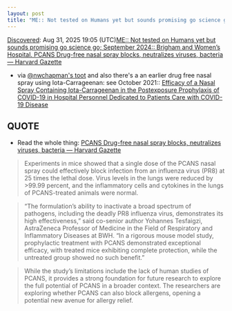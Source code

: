 ```yaml
---
layout: post
title: "ME:: Not tested on Humans yet but sounds promising go science go; September 2024:: Brigham and Women’s Hospital. PCANS Drug-free nasal spray blocks, neutralizes viruses, bacteria — Harvard Gazette"
---
```

[Discovered](http://rolandtanglao.com/2020/07/29/p1-blogthis-checkvist-list-links-to-blog/): Aug 31, 2025 19:05 (UTC)[ME:: Not tested on Humans yet but sounds promising go science go; September 2024:: Brigham and Women’s Hospital. PCANS Drug-free nasal spray blocks, neutralizes viruses, bacteria — Harvard Gazette](https://news.harvard.edu/gazette/story/2024/09/drug-free-nasal-spray-blocks-neutralizes-viruses-bacteria/)

* via [@nwchapman's toot](https://sfba.social/@nwchapman/115124195881987830) and also there's a an earlier drug free nasal spray using Iota-Carrageenan: see October 2021:: [Efficacy of a Nasal Spray Containing Iota-Carrageenan in the Postexposure Prophylaxis of COVID-19 in Hospital Personnel Dedicated to Patients Care with COVID-19 Disease](https://pmc.ncbi.nlm.nih.gov/articles/PMC8493111/)

## QUOTE

* Read the whole thing: [PCANS Drug-free nasal spray blocks, neutralizes viruses, bacteria — Harvard Gazette](https://news.harvard.edu/gazette/story/2024/09/drug-free-nasal-spray-blocks-neutralizes-viruses-bacteria/)

>Experiments in mice showed that a single dose of the PCANS nasal spray could effectively block infection from an influenza virus (PR8) at 25 times the lethal dose. Virus levels in the lungs were reduced by >99.99 percent, and the inflammatory cells and cytokines in the lungs of PCANS-treated animals were normal.

>“The formulation’s ability to inactivate a broad spectrum of pathogens, including the deadly PR8 influenza virus, demonstrates its high effectiveness,” said co-senior author Yohannes Tesfaigzi, AstraZeneca Professor of Medicine in the Field of Respiratory and Inflammatory Diseases at BWH. “In a rigorous mouse model study, prophylactic treatment with PCANS demonstrated exceptional efficacy, with treated mice exhibiting complete protection, while the untreated group showed no such benefit.”

>While the study’s limitations include the lack of human studies of PCANS, it provides a strong foundation for future research to explore the full potential of PCANS in a broader context. The researchers are exploring whether PCANS can also block allergens, opening a potential new avenue for allergy relief.
